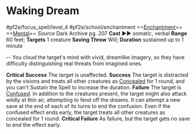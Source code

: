 # Waking Dream
#pf2e/focus_spell/level_4 #pf2e/school/enchantment 
==[Enchantment](../../../../../TTRPGShare-Pathfinder-2E-Vault/rules/traits/enchantment.md)== ==[Mental](../../../../../TTRPGShare-Pathfinder-2E-Vault/rules/traits/mental.md)==
*Source* Dark Archive pg. 207
**Cast** ►► somatic, verbal
**Range** 60 feet; **Targets** 1 creature
**Saving Throw** Will; **Duration** sustained up to 1 minute

--
You cloud the target's mind with vivid, dreamlike imagery, so they have difficulty distinguishing real threats from imagined ones.

**Critical Success** The target is unaffected.
**Success** The target is distracted by the visions and treats all other creatures as [Concealed](../../../Conditions/Concealed.md) for 1 round, and you can't Sustain the Spell to increase the duration.
**Failure** The target is [Confused](../../../Conditions/Confused.md). In addition to the creatures present, the target might also attack wildly at thin air, attempting to fend off the dreams. It can attempt a new save at the end of each of its turns to end the confusion. Even if the confused effect ends early, the target treats all other creatures as concealed for 1 round.
**Critical Failure** As failure, but the target gets no save to end the effect early.